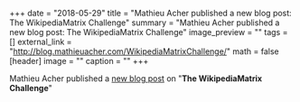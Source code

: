 +++
date = "2018-05-29"
title = "Mathieu Acher published a new blog post: The WikipediaMatrix Challenge"
summary = "Mathieu Acher published a new blog post: The WikipediaMatrix Challenge"
image_preview = ""
tags = []
external_link = "http://blog.mathieuacher.com/WikipediaMatrixChallenge/"
math = false
[header]
image = ""
caption = ""
+++


Mathieu Acher published a [new blog post](http://blog.mathieuacher.com/WikipediaMatrixChallenge/) on "**The WikipediaMatrix Challenge**"

